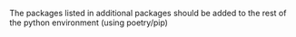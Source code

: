 The packages listed in additional packages should be added to the rest of the python environment (using poetry/pip)